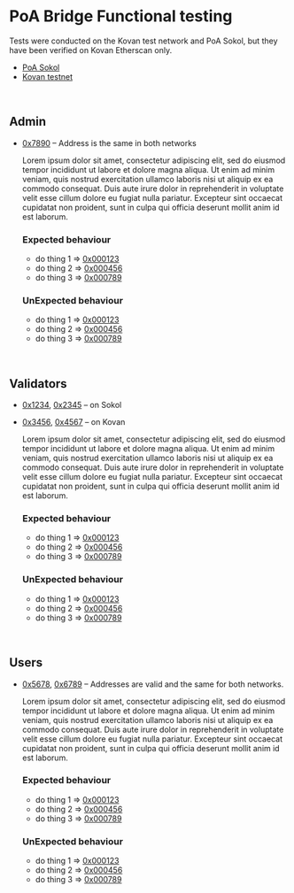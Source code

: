 # PoA Bridge Functional testing

Tests were conducted on the Kovan test network and PoA Sokol, but they have been verified on Kovan Etherscan only.

- [PoA Sokol]()
- [Kovan testnet](htpps://kovan.etherscan.io)


<br>

	
## Admin 

- [0x7890]() – Address is the same in both networks

	Lorem ipsum dolor sit amet, consectetur adipiscing elit, sed do eiusmod tempor incididunt ut labore et dolore magna aliqua. Ut enim ad minim veniam, quis nostrud exercitation ullamco laboris nisi ut aliquip ex ea commodo consequat. Duis aute irure dolor in reprehenderit in voluptate velit esse cillum dolore eu fugiat nulla pariatur. Excepteur sint occaecat cupidatat non proident, sunt in culpa qui officia deserunt mollit anim id est laborum.

	### Expected behaviour

	- do thing 1 => [0x000123]()
	- do thing 2 => [0x000456]()
	- do thing 3 => [0x000789]()

	### UnExpected behaviour

	- do thing 1 => [0x000123]()
	- do thing 2 => [0x000456]()
	- do thing 3 => [0x000789]()




<br>

## Validators

- [0x1234](), [0x2345]() – on Sokol
- [0x3456](), [0x4567]() – on Kovan

	Lorem ipsum dolor sit amet, consectetur adipiscing elit, sed do eiusmod tempor incididunt ut labore et dolore magna aliqua. Ut enim ad minim veniam, quis nostrud exercitation ullamco laboris nisi ut aliquip ex ea commodo consequat. Duis aute irure dolor in reprehenderit in voluptate velit esse cillum dolore eu fugiat nulla pariatur. Excepteur sint occaecat cupidatat non proident, sunt in culpa qui officia deserunt mollit anim id est laborum.

	### Expected behaviour

	- do thing 1 => [0x000123]()
	- do thing 2 => [0x000456]()
	- do thing 3 => [0x000789]()

	### UnExpected behaviour

	- do thing 1 => [0x000123]()
	- do thing 2 => [0x000456]()
	- do thing 3 => [0x000789]()



<br>

## Users

- [0x5678](), [0x6789]() – Addresses are valid and the same for both networks.

	Lorem ipsum dolor sit amet, consectetur adipiscing elit, sed do eiusmod tempor incididunt ut labore et dolore magna aliqua. Ut enim ad minim veniam, quis nostrud exercitation ullamco laboris nisi ut aliquip ex ea commodo consequat. Duis aute irure dolor in reprehenderit in voluptate velit esse cillum dolore eu fugiat nulla pariatur. Excepteur sint occaecat cupidatat non proident, sunt in culpa qui officia deserunt mollit anim id est laborum.

	### Expected behaviour

	- do thing 1 => [0x000123]()
	- do thing 2 => [0x000456]()
	- do thing 3 => [0x000789]()

	### UnExpected behaviour

	- do thing 1 => [0x000123]()
	- do thing 2 => [0x000456]()
	- do thing 3 => [0x000789]()




<br>